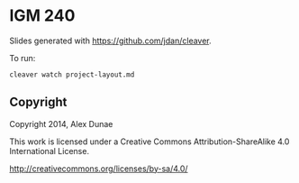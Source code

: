# IGM 240

Slides generated with https://github.com/jdan/cleaver.

To run:

    cleaver watch project-layout.md

## Copyright

Copyright 2014, Alex Dunae

This work is licensed under a Creative Commons Attribution-ShareAlike 4.0 International License.

http://creativecommons.org/licenses/by-sa/4.0/